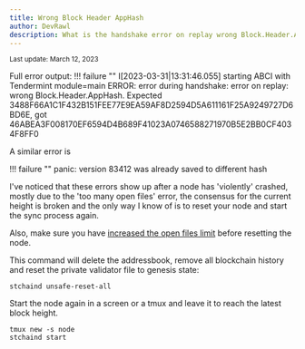 ```yaml
---
title: Wrong Block Header AppHash
author: DevRawl
description: What is the handshake error on replay wrong Block.Header.AppHash while running a Stratos Full-Chain Node.
---
```


<small> Last update: March 12, 2023</small>

Full error output:
!!! failure ""
	    I[2023-03-31|13:31:46.055] starting ABCI with Tendermint                module=main
	    ERROR: error during handshake: error on replay: wrong Block.Header.AppHash.  Expected 3488F66A1C1F432B151FEE77E9EA59AF8D2594D5A611161F25A9249727D6BD6E, got 46ABEA3F008170EF6594D4B689F41023A0746588271970B5E2BB0CF4034F8FF0

A similar error is

!!! failure ""
    panic: version 83412 was already saved to different hash

I've noticed that these errors show up after a node has 'violently' crashed, mostly due to the 'too many open files' error, the consensus for the current height is broken and the only way I know of is to reset your node and start the sync process again.

Also, make sure you have <a href="https://stratosmining.info/stratos-validator-socket-too-many-open-files/" target="_blank">increased the open files limit</a> before resetting the node.

This command will delete the addressbook, remove all blockchain history and reset the private validator file to genesis state:
```
stchaind unsafe-reset-all
```

Start the node again in a screen or a tmux and leave it to reach the latest block height.
```
tmux new -s node
stchaind start
```

